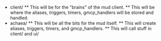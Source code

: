 * client/
** This will be for the "brains" of the mud client.
** This will be where the aliases, triggers, timers, gmcp_handlers will be
    stored and handled.
* achaea/
** This will be all the bits for the mud itself.
** This will create aliases, triggers, timers, and gmcp_handlers.
** This will call stuff in client/ and ui/
